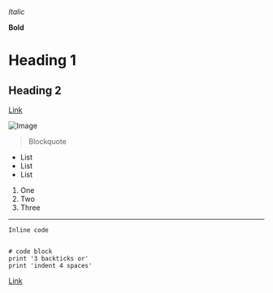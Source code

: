*Italic*

**Bold**

# Heading 1

## Heading 2

[Link](https://images.fineartamerica.com/images/artworkimages/mediumlarge/3/capybara-cabernet-will-bullas.jpg)

![Image](https://images.fineartamerica.com/images/artworkimages/mediumlarge/3/capybara-cabernet-will-bullas.jpg)	

> Blockquote

* List
* List
* List

1. One
2. Two 
3. Three

---

`Inline code`

```

# code block
print '3 backticks or'
print 'indent 4 spaces'

```
[Link](lab-report-1-week-2.html)
